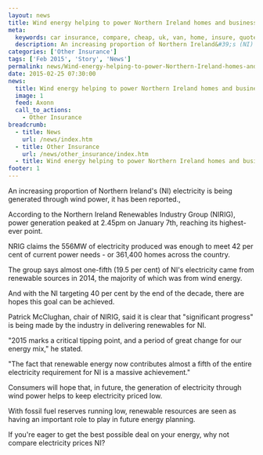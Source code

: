 ```yaml
---
layout: news
title: Wind energy helping to power Northern Ireland homes and businesses - Compareni.com
meta:
  keywords: car insurance, compare, cheap, uk, van, home, insure, quotes, online, comparison, bike, loans, life
  description: An increasing proportion of Northern Ireland&#39;s (NI) electricity is being generated through wind power, it has been reported
categories: ['Other Insurance']
tags: ['Feb 2015', 'Story', 'News']
permalink: news/Wind-energy-helping-to-power-Northern-Ireland-homes-and-businesses.htm
date: 2015-02-25 07:30:00
news:
  title: Wind energy helping to power Northern Ireland homes and businesses
  image: 1
  feed: Axonn
  call_to_actions:
    - Other Insurance
breadcrumb:
  - title: News
    url: /news/index.htm
  - title: Other Insurance
    url: /news/other_insurance/index.htm
  - title: Wind energy helping to power Northern Ireland homes and businesses
footer: 1
---
```


An increasing proportion of Northern Ireland&#39;s (NI) electricity is being generated through wind power, it has been reported.,

According to the Northern Ireland Renewables Industry Group (NIRIG), power generation peaked at 2.45pm on January 7th, reaching its highest-ever point.

NRIG claims the 556MW of electricity produced was enough to meet 42 per cent of current power needs - or 361,400 homes across the country.

The group says almost one-fifth (19.5 per cent) of NI&#39;s electricity came from renewable sources in 2014, the majority of which was from wind energy.

And with the NI targeting 40 per cent by the end of the decade, there are hopes this goal can be achieved.

Patrick McClughan, chair of NIRIG, said it is clear that &quot;significant progress&quot; is being made by the industry in delivering renewables for NI.

&quot;2015 marks a critical tipping point, and a period of great change for our energy mix,&quot; he stated.

&quot;The fact that renewable energy now contributes almost a fifth of the entire electricity requirement for NI is a massive achievement.&quot;

Consumers will hope that, in future, the generation of electricity through wind power helps to keep electricity priced low.

With fossil fuel reserves running low, renewable resources are seen as having an important role to play in future energy planning.

If you&#39;re eager to get the best possible deal on your energy, why not compare electricity prices NI?
